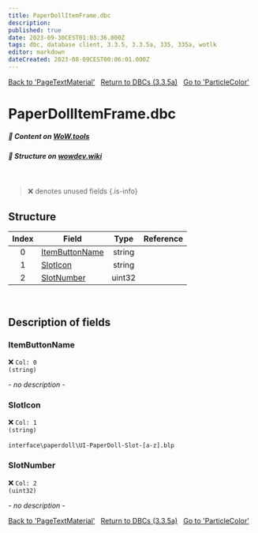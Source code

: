 ```yaml
---
title: PaperDollItemFrame.dbc
description:
published: true
date: 2023-09-30CEST01:03:36.000Z
tags: dbc, database client, 3.3.5, 3.3.5a, 335, 335a, wotlk
editor: markdown
dateCreated: 2023-08-09CEST00:06:01.000Z
---
```

<a href="https://trinitycore.info/files/DBC/335/pagetextmaterial" class="mt-5 v-btn v-btn--depressed v-btn--flat v-btn--outlined theme--light v-size--default darkblue--text text--lighten-3"><span class="v-btn__content"><i aria-hidden="true" class="v-icon notranslate v-icon--left mdi mdi-arrow-left theme--light"></i><span>Back to 'PageTextMaterial'</span></span></a>&nbsp;&nbsp;&nbsp;<a href="https://trinitycore.info/files/DBC/335/home" class="mt-5 v-btn v-btn--depressed v-btn--flat v-btn--outlined theme--light v-size--default darkblue--text text--lighten-3"><span class="v-btn__content"><i aria-hidden="true" class="v-icon notranslate v-icon--left mdi mdi-home-outline theme--light"></i><span>Return to DBCs (3.3.5a)</span></span></a>&nbsp;&nbsp;&nbsp;<a href="https://trinitycore.info/files/DBC/335/particlecolor" class="mt-5 v-btn v-btn--depressed v-btn--flat v-btn--outlined theme--light v-size--default darkblue--text text--lighten-3"><span class="v-btn__content"><span>Go to 'ParticleColor'</span><i aria-hidden="true" class="v-icon notranslate v-icon--right mdi mdi-arrow-right theme--light"></i></span></a>

# PaperDollItemFrame.dbc
##### :open_book: Content on [WoW.tools](https://wow.tools/dbc/?dbc=paperdollitemframe&build=3.3.5.12340)
##### :pencil: Structure on [wowdev.wiki](https://wowdev.wiki/DB/PaperDollItemFrame)
&nbsp;

> :x: denotes unused fields
{.is-info}


## Structure

| Index | Field | Type | Reference |
| :---: | --- | :---: | --- |
| 0 | [ItemButtonName](#itembuttonname) | string |  |
| 1 | [SlotIcon](#sloticon) | string |  |
| 2 | [SlotNumber](#slotnumber) | uint32 |  |
&nbsp;
## Description of fields

### ItemButtonName
:x: <code>Col: 0 (string)</code>

*- no description -*
&nbsp;

### SlotIcon
:x: <code>Col: 1 (string)</code>

`interface\paperdoll\UI-PaperDoll-Slot-[a-z].blp`
&nbsp;

### SlotNumber
:x: <code>Col: 2 (uint32)</code>

*- no description -*
&nbsp;

<a href="https://trinitycore.info/files/DBC/335/pagetextmaterial" class="mt-5 v-btn v-btn--depressed v-btn--flat v-btn--outlined theme--light v-size--default darkblue--text text--lighten-3"><span class="v-btn__content"><i aria-hidden="true" class="v-icon notranslate v-icon--left mdi mdi-arrow-left theme--light"></i><span>Back to 'PageTextMaterial'</span></span></a>&nbsp;&nbsp;&nbsp;<a href="https://trinitycore.info/files/DBC/335/home" class="mt-5 v-btn v-btn--depressed v-btn--flat v-btn--outlined theme--light v-size--default darkblue--text text--lighten-3"><span class="v-btn__content"><i aria-hidden="true" class="v-icon notranslate v-icon--left mdi mdi-home-outline theme--light"></i><span>Return to DBCs (3.3.5a)</span></span></a>&nbsp;&nbsp;&nbsp;<a href="https://trinitycore.info/files/DBC/335/particlecolor" class="mt-5 v-btn v-btn--depressed v-btn--flat v-btn--outlined theme--light v-size--default darkblue--text text--lighten-3"><span class="v-btn__content"><span>Go to 'ParticleColor'</span><i aria-hidden="true" class="v-icon notranslate v-icon--right mdi mdi-arrow-right theme--light"></i></span></a>
